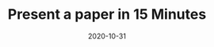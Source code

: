 ---
title: 'Present a paper in 15 Minutes'
header :
  teaser : PRESENTATION/teaser.jpg
  image : PRESENTATION/title.jpg
date: 2020-10-31
permalink: /posts/2020/10/PRESENTATION/
comments : true
future : true
tags:
  - Presentation
  - Research
---